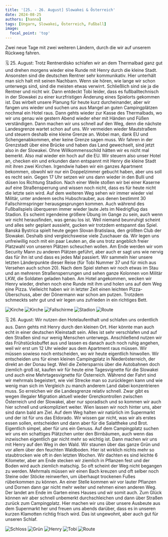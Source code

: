 ```yaml
---
title: '[25. - 26. August] Slowakei & Österreich'
date: 2024-08-25
authors: [hanna]
tags: [Ungarn, Slowakei, Österreich, Fußball]
image:
  focal_point: 'top'
---
```

Zwei neue Tage mit zwei weiteren Ländern, durch die wir auf unserem Rückweg fahren.

<!--more-->

🗓️ 25. August: Trotz Rentnerdisko schlafen wir an dem Thermalbad ganz gut und drehen morgens wieder eine Runde mit Henry durch die kleine Stadt. Ansonsten sind die deutschen Rentner sehr kommunikativ. Hier unterhält man sich halt mit seinen Nachbarn. Wenn sie hören, wie lange wir schon unterwegs sind, sind die meisten etwas verwirrt. Schließlich sind sie ja die Rentner und nicht wir. Dann entdeckt Tobi leider, dass es fußballtechnisch in der Slowakei zu einer kurzfristigen Änderung eines Spielorts gekommen ist. Das wirbelt unsere Planung für heute kurz durcheinander, aber wir fangen uns wieder und suchen uns aus Mangel an guten Campingplätzen nochmal ein Hotel raus. Dann gehts wieder zur Kasse des Thermalbads, wo wir uns genau wie gestern Abend wieder eher mit Händen und Füßen verständigen. Dann machen wir uns schnell auf den Weg, denn die nächste Landesgrenze wartet schon auf uns. Wir vermeiden wieder Mautstraßem und steuern deshalb eine kleine Grenze an. Wobei man, dank EU und Schengenabkommen, eher keine Grenze sagen muss. Wir fahren in der Grenzstadt über eine Brücke und haben das Land gewechselt, sind jetzt also in der Slowakei. Ohne Willkommensschild hätten wir es nicht mal bemerkt. Also mal wieder ein hoch auf die EU. Wir steuern also unser Hotel an, checken ein und erkunden dann entspannt mit Henry die kleine Stadt mit ihren zwei Kirchen. Irgendwie haben wir ein ganzes Apartment bekommen, obwohl wir nur ein Doppelzimmer gebucht haben, aber uns soll es recht sein. Gegen 17 Uhr setzen wir uns dann wieder in den Bulli und düsen los Richtung Stadion. Nach einer Weile stoßen wir bei einer Kaserne auf eine Straßensperrung und wissen noch nicht, dass es für heute nicht die letzte sein wird. Auf dem weiteren Weg sehen wir immer wieder viel Militär, unter anderem sechs Hubschrauber, aus denen bestimmt 30 Fallschirmspringer herausgesprungen kommen. Auch während des Fußballspiels überqueren immer wieder laute Jets im Niedrigflug das Stadion. Es scheint irgendeine größere Übung im Gange zu sein, auch wenn wir nicht herausfinden, was genau los ist. Weil niemand beunruhigt scheint und alles sehr geplant aussieht, gucken wir trotzdem entspannt das Spiel. Banská Bystrica spielt heute gegen Slovan Bratislava, den größten Club der Slowakei. Deshalb sind vergleichsweise viele Zuschauer da. Wir legen uns unfreiwillig noch mit ein paar Leuten an, die uns trotz angeblich freier Platzwahl von unseren Plätzen scheuchen wollen. Am Ende werden wir vom Security Mann zu anderen Plätzen geführt, aber auch er sagt uns wie nervig das für ihn ist und dass es jedes Mal passiert. Wir sammeln hier unsere letzten Länderpunkte dieser Reise (für Tobi Nummer 37 und für mich aus Versehen auch schon 20). Nach dem Spiel stehen wir noch etwas im Stau und an mehreren Straßensperrungen und sehen ganze Kolonnen von Militär LKW, die Soldaten geladen haben. Am Hotel angekommen, wecken wir Henry wieder, drehen noch eine Runde mit ihm und holen uns auf dem Weg eine Pizza. Vielleicht haben wir in letzter Zeit einen leichten Pizza-Überschuss, aber der Dönermann war schon am putzen. Trotzdem schmeckts sehr gut und wir legen uns zufrieden in ein richtiges Bett.

<img src="Kirche.jpg" alt="Kirche" caption="">

<img src="Blumen.jpg" alt="Kirche" caption="">

<img src="Fallschirme.jpg" alt="Fallschirme" caption="">

<img src="Stadion.jpg" alt="Stadion" caption="">

<img src="Route_25.08.24.jpg" alt="Route" caption=" ">

🗓️ 26. August: Wir nutzen den Hotelaufenthalt und schlafen uns ordentlich aus. Dann gehts mit Henry durch den kleinen Ort. Hier könnte man auch echt in einer deutschen Kleinstadt sein. Alles ist sehr verschlafen und auf den Straßen sind nur wenig Menschen unterwegs. Anschließend nutzen wir das Frühstücksbuffet aus und lassen es danach auch noch ruhig angehen, weil wir erst um 12 Uhr wieder aus dem Apartment raus müssen. Wir müssen sowieso noch entscheiden, wo wir heute eigentlich hinwollen. Wir entscheiden uns für einen kleinen Campingplatz in Niederösterreich, der direkt an der Donau liegt. Weil die Zeitersparnis über die Autobahnen doch ziemlich groß ist, kaufen wir für heute eine Tagesvignette für die Slowakei und auch eine Mehrtagesvignette für Österreich. Während der Fahrt sind wir mehrmals begeistert, wie viel Strecke man so zurücklegen kann und wie wenig man sich im Vergleich zu manch anderem Land dabei konzentrieren muss. So erreichen wir die Landesgrenze relativ schnell. Zwar gibt es wegen illegaler Migration aktuell wieder Grenzkontrollen zwischen Österreich und der Slowakei, aber nur sporadisch und so kommen wir auch hier schnell und unkompliziert weiter. Wien lassen wir noch hinter uns, aber sind dann bald am Ziel. Auf dem Weg halten wir natürlich im Supermarkt und der ist für uns das Eldorado. Wir wissen gar nicht, was wir als erstes essen sollen, entscheiden und dann aber für die Salattheke und Brot. Eigentlich simpel, aber für uns ein Genuss. Auf dem Campingplatz suchen wir uns ein schattiges Plätzchen unter den Birnbäumen, auch wenn das inzwischen eigentlich gar nicht mehr so wichtig ist. Dann machen wir uns mit Henry auf den Weg in den Wald. Wir staunen über das ganze Grün und vor allem über den feuchten Waldboden. Hier ist wirklich nichts mehr so staubtrocken wie oft in den letzten Wochen. Wir dachten es sind leichte 6 Kilometer, aber am Ende stecken wir ziemlich in Pflanzen fest und der Boden wird auch ziemlich matschig. So oft scheint der Weg nicht begangen zu werden. Mehrmals müssen wir einen Bach kreuzen und oft selber noch Steine oder Stöcke reinwerfen, um überhaupt trockenen Fußes rüberkommen zu können. An einer Stelle kommen wir vor lauter Pflanzen und Dornen dann gar nicht mehr weiter und nehmen einen anderen Weg. Der landet am Ende im Garten eines Hauses und wir somit auch. Zum Glück können wir aber schnell unbemerkt durchschleichen und dann über Straßen zurück zum Campingplatz. Hier machen wir uns über unsere Ausbeute aus dem Supermarkt her und freuen uns abends darüber, dass es in unseren kurzen Klamotten richtig frisch wird. Das ist ungewohnt, aber auch gut für unseren Schlaf.

<img src="Schloss.jpg" alt="Schloss" caption="">

<img src="Gruen.jpg" alt="Grün" caption="">

<img src="Henry.jpg" alt="Henry" caption="">

<img src="Tobi.jpg" alt="Tobi" caption="">

<img src="Route_26.08.24.jpg" alt="Route" caption=" ">